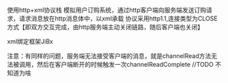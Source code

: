 使用http+xml协议栈
模拟用户订购系统，通过http客户端向服务端发送订购请求，请求消息放在http消息体中，以xml承载
协议采用http1.1,连接类型为CLOSE方式【即双方交互完成，由http服务端主动关闭链路，随后客户端也关闭】

xml绑定框架JiBx


注意：有同样的问题，服务端无法接受客户端的消息，就是channelRead方法无法被调用，然后在客户端断开的时候触发一次channelReadComplete
//TODO 不知道为啥
